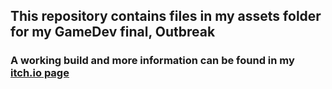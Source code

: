## This repository contains files in my assets folder for my GameDev final, Outbreak

### A working build and more information can be found in my [itch.io page](https://isimba.itch.io/outbreak)
